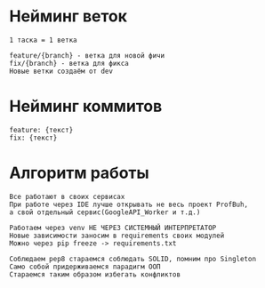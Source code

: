 # Нейминг веток

    1 таска = 1 ветка

    feature/{branch} - ветка для новой фичи
    fix/{branch} - ветка для фикса
    Новые ветки создаём от dev

# Нейминг коммитов

    feature: {текст} 
    fix: {текст}

# Алгоритм работы

    Все работают в своих сервисах
    При работе через IDE лучше открывать не весь проект ProfBuh, 
    а свой отдельный сервис(GoogleAPI_Worker и т.д.)
    
    Работаем через venv НЕ ЧЕРЕЗ СИСТЕМНЫЙ ИНТЕРПРЕТАТОР
    Новые зависимости заносим в requirements своих модулей
    Можно через pip freeze -> requirements.txt
        
    Соблюдаем pep8 стараемся соблюдать SOLID, помним про Singleton 
    Само собой придерживаемся парадигм ООП
    Стараемся таким образом избегать конфликтов